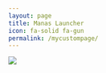 ```yaml
---
layout: page
title: Manas Launcher
icon: fa-solid fa-gun
permalink: /mycustompage/
---
```


![ ](https://www.google.com/url?sa=i&url=https%3A%2F%2Fstore.steampowered.com%2Fapp%2F10%2FCounterStrike%2F%3Fl%3Dturkish&psig=AOvVaw0mYqGqEY3Ge6dunmojr7Ie&ust=1721386819096000&source=images&cd=vfe&opi=89978449&ved=0CBEQjRxqFwoTCNj0jOO3sIcDFQAAAAAdAAAAABAE)

<html lang="en">
<head>
    <meta charset="UTF-8">
    <meta name="viewport" content="width=device-width, initial-scale=1.0">
    <title>Download Page</title>
    <link rel="stylesheet" href="https://cdnjs.cloudflare.com/ajax/libs/font-awesome/6.0.0-beta3/css/all.min.css">
    <style>
        @import url('https://fonts.googleapis.com/css2?family=Poppins:wght@100;200;300;400;500;600;700&display=swap');

        body {
            font-family: 'Poppins', sans-serif;
            margin: 0;
            padding: 0;
            display: flex;
            justify-content: center;
            align-items: center;
            height: 100vh;
            background-color: rgb(24, 24, 24); /* Sitenizin arka plan rengi */
        }

        .download-container {
            text-align: center;
        }

        .download-container h1 {
            font-size: 2em;
            margin-bottom: 20px;
            color: #ffffff; /* Başlık rengi */
        }

        .download-button {
            display: inline-block;
            padding: 10px 20px;
            margin: 10px;
            font-size: 1em;
            color: #fff;
            background-color: #5f2992; /* Buton rengi */
            border: none;
            border-radius: 5px;
            cursor: pointer;
            text-decoration: none;
            transition: background-color 0.3s ease;
        }

        .download-button:hover {
            background-color: #9b36fa; /* Buton hover rengi */
        }

        .download-button i {
            margin-right: 8px;
        }
    </style>
</head>
<body>
    <div class="download-container">
        <h1>Download File</h1>
        <a href="https://drive.google.com/drive/folders/12QSjbjfZgFRn7Aj27nfeeAvVw6vWFEai" class="download-button">
            <i class="fas fa-download"></i> Download File
        </a>
    </div>
</body>
</html>



